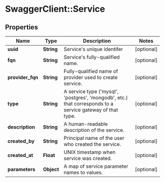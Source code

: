 # SwaggerClient::Service

## Properties
Name | Type | Description | Notes
------------ | ------------- | ------------- | -------------
**uuid** | **String** | Service&#39;s unique identifer | [optional] 
**fqn** | **String** | Service&#39;s fully-qualified name. | [optional] 
**provider_fqn** | **String** | Fully-qualified name of provider used to create service. | [optional] 
**type** | **String** | A service type (&#39;mysql&#39;, &#39;postgres&#39;, &#39;mongodb&#39;, etc.) that corresponds to a service gateway of that type. | [optional] 
**description** | **String** | A human-readable description of the service. | [optional] 
**created_by** | **String** | Principal name of the user who created the service. | [optional] 
**created_at** | **Float** | UNIX timestamp when service was created. | [optional] 
**parameters** | **Object** | A map of service parameter names to values. | [optional] 


